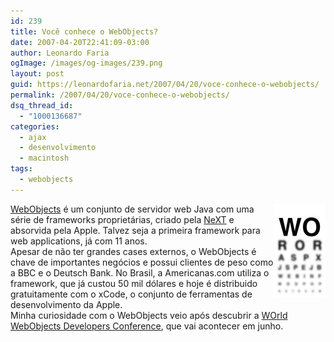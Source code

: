 ```yaml
---
id: 239
title: Você conhece o WebObjects?
date: 2007-04-20T22:41:09-03:00
author: Leonardo Faria
ogImage: /images/og-images/239.png
layout: post
guid: https://leonardofaria.net/2007/04/20/voce-conhece-o-webobjects/
permalink: /2007/04/20/voce-conhece-o-webobjects/
dsq_thread_id:
  - "1000136687"
categories:
  - ajax
  - desenvolvimento
  - macintosh
tags:
  - webobjects
---
```

<img src='/wp-content/uploads/2007/04/wo.jpg' align="right" />[WebObjects](http://www.apple.com/webobjects/) é um conjunto de servidor web Java com uma série de frameworks proprietárias, criado pela [NeXT](http://en.wikipedia.org/wiki/NeXT) e absorvida pela Apple. Talvez seja a primeira framework para web applications, já com 11 anos.  
Apesar de não ter grandes cases externos, o WebObjects é chave de importantes negócios e possui clientes de peso como a BBC e o Deutsch Bank. No Brasil, a Americanas.com utiliza o framework, que já custou 50 mil dólares e hoje é distribuido gratuitamente com o xCode, o conjunto de ferramentas de desenvolvimento da Apple.  
Minha curiosidade com o WebObjects veio após descubrir a [WOrld WebObjects Developers Conference](http://www.gvcsitemaker.com/wowodc.2007/home), que vai acontecer em junho.
